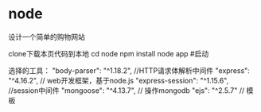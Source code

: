 # node

设计一个简单的购物网站

clone下载本页代码到本地
cd node
npm install
node app #启动

选择的工具：
    "body-parser": "^1.18.2", //HTTP请求体解析中间件
    "express": "^4.16.2",     // web开发框架，基于node.js
    "express-session": "^1.15.6", //session中间件
    "mongoose": "^4.13.7",        // 操作mongodb
    "ejs": "^2.5.7"               // 模板
    
    
 
